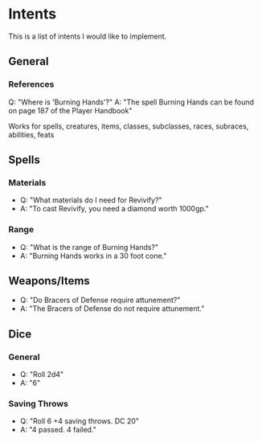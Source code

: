 # Intents

This is a list of intents I would like to implement.

## General

### References
Q: "Where is 'Burning Hands'?"
A: "The spell Burning Hands can be found on page 187 of the Player Handbook"

Works for spells, creatures, items, classes, subclasses, races, subraces, abilities, feats

## Spells

### Materials
* Q: "What materials do I need for Revivify?"
* A: "To cast Revivify, you need a diamond worth 1000gp."

### Range
* Q: "What is the range of Burning Hands?"
* A: "Burning Hands works in a 30 foot cone."

## Weapons/Items
* Q: "Do Bracers of Defense require attunement?"
* A: "The Bracers of Defense do not require attunement."

## Dice

### General
* Q: "Roll 2d4"
* A: "6"

### Saving Throws
* Q: "Roll 6 +4 saving throws. DC 20"
* A: "4 passed. 4 failed."
